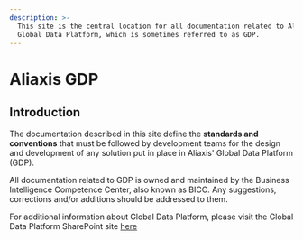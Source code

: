 ```yaml
---
description: >-
  This site is the central location for all documentation related to Aliaxis'
  Global Data Platform, which is sometimes referred to as GDP.
---
```


# Aliaxis GDP

## Introduction

The documentation described in this site define the **standards and conventions** that must be followed by development teams for the design and development of any solution put in place in Aliaxis' Global Data Platform \(GDP\).

All documentation related to GDP is owned and maintained by the Business Intelligence Competence Center, also known as BICC. Any suggestions, corrections and/or additions should be addressed to them.

For additional information about Global Data Platform, please visit the Global Data Platform SharePoint site [here](https://aliaxis365.sharepoint.com/teams/gdp)


